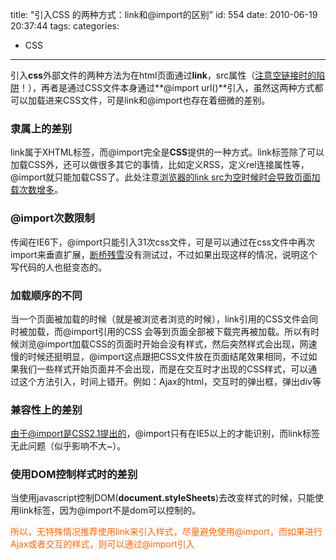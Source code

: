 title: "引入CSS 的两种方式：link和@import的区别"
id: 554
date: 2010-06-19 20:37:44
tags: 
categories: 
- CSS
---

引入**css**外部文件的两种方法为在html页面通过**link**，src属性（[注意空链接时的陷阱](http://js8.in/555.html "img,Script,Link等标签为空可导致页面多余请求")！），再者是通过CSS文件本身通过**@import url()**引入，虽然这两种方式都可以加载进来CSS文件，可是link和@import也存在着细微的差别。

### 隶属上的差别

link属于XHTML标签，而@import完全是**CSS**提供的一种方式。link标签除了可以加载CSS外，还可以做很多其它的事情，比如定义RSS，定义rel连接属性等，@import就只能加载CSS了。此处注意[浏览器的link src为空时候时会导致页面加载次数增多](http://js8.in/555.html "img,Script,Link等标签为空可导致页面多余请求")。

### @import次数限制

传闻在IE6下，@import只能引入31次css文件，可是可以通过在css文件中再次import来垂直扩展，[断桥残雪](http://js8.in "专注前端开发")没有测试过，不过如果出现这样的情况，说明这个写代码的人也挺变态的。

### 加载顺序的不同

当一个页面被加载的时候（就是被浏览者浏览的时候），link引用的CSS文件会同时被加载，而@import引用的CSS 会等到页面全部被下载完再被加载。所以有时候浏览@import加载CSS的页面时开始会没有样式，然后突然样式会出现，网速慢的时候还挺明显，@import这点跟把CSS文件放在页面结尾效果相同，不过如果我们一些样式开始页面并不会出现，而是在交互时才出现的CSS样式，可以通过这个方法引入，时间上错开。例如：Ajax的html，交互时的弹出框，弹出div等
<!--more-->

### 兼容性上的差别

由于@import是CSS2.1提出的，@import只有在IE5以上的才能识别，而link标签无此问题（似乎影响不大~）。

### 使用DOM控制样式时的差别

当使用javascript控制DOM(**document.styleSheets**)去改变样式的时候，只能使用link标签，因为@import不是dom可以控制的。

<span style="color: #ff6600;">所以，无特殊情况推荐使用link来引入样式，尽量避免使用@import，而如果进行Ajax或者交互的样式，则可以通过@import引入</span>